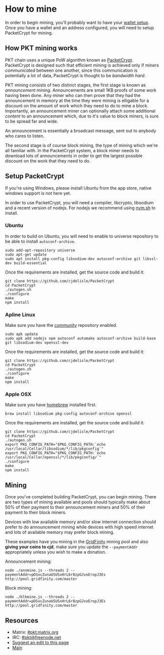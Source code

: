 # How to mine

In order to begin mining, you'll probably want to have your
[wallet setup](https://pkt.cash/wallet_setup). Once you have a wallet and an address
configured, you will need to setup PacketCrypt for mining.

## How PKT mining works

PKT chain uses a unique PoW algorithm known as
[PacketCrypt](https://github.com/cjdelisle/PacketCrypt). PacketCrypt is designed
such that efficient mining is achieved only if miners *communicated* between one
another, since this communication is potentially a lot of data, PacketCrypt is
thought to be *bandwidth hard*.

PKT mining consists of two distinct stages, the first stage is known as
*announcement mining*. Announcements are small 1KB proofs of some work having been
done. Any miner who can then prove that they had the announcement in memory at the
time they were mining is elligable for a discount on the amount of work which they
need to do to mine a block. Importantly, an announcement miner can optionally
attach some additional *content* to an announcement which, due to it's value to
block miners, is sure to be spread far and wide.

An announcement is essentially a broadcast message, sent out to anybody who cares
to listen.

The second stage is of course block mining, the type of mining which we're all
familiar with. In the PacketCrypt system, a block miner needs to download lots of
announcements in order to get the largest possible discount on the work that they
need to do.

## Setup PacketCrypt

If you're using Windows, please install Ubuntu from the app store, native
windows support is not here yet.

In order to use PacketCrypt, you will need a compiler, libcrypto, libsodium
and a recent version of nodejs. For nodejs we recommend using [nvm.sh](http://nvm.sh)
to install.

### Ubuntu

In order to build on Ubuntu, you will need to enable to universe repository
to be able to install `autoconf-archive`.

```
sudo add-apt-repository universe
sudo apt-get update
sudo apt install pkg-config libsodium-dev autoconf-archive git libssl-dev build-essential
```

Once the requirements are installed, get the source code and build it:

```
git clone https://github.com/cjdelisle/PacketCrypt
cd PacketCrypt
./autogen.sh
./configure
make
npm install
```

### Apline Linux

Make sure you have the
[community](https://wiki.alpinelinux.org/wiki/Enable_Community_Repository)
repository enabled.

```
sudo apk update
sudo apk add nodejs npm autoconf automake autoconf-archive build-base git libsodium-dev openssl-dev
```

Once the requirements are installed, get the source code and build it:

```
git clone https://github.com/cjdelisle/PacketCrypt
cd PacketCrypt
./autogen.sh
./configure
make
npm install
```

### Apple OSX

Make sure you have [homebrew](https://brew.sh) installed first.

```
brew install libsodium pkg-config autoconf-archive openssl
```

Once the requirements are installed, get the source code and build it:

```
git clone https://github.com/cjdelisle/PacketCrypt
cd PacketCrypt
./autogen.sh
export PKG_CONFIG_PATH="$PKG_CONFIG_PATH:`echo /usr/local/Cellar/libsodium/*/lib/pkgconfig`"
export PKG_CONFIG_PATH="$PKG_CONFIG_PATH:`echo /usr/local/Cellar/openssl/*/lib/pkgconfig/`"
./configure
make
npm install
```

## Mining

Once you've completed building PacketCrypt, you can begin mining. There are two
types of mining available and pools should typically make about 50% of their payment
to their announcement miners and 50% of their payment to their block miners.

Devices with low available memory and/or slow internet connection should prefer to
do announcement mining while devices with high speed internet and lots of available
memory may prefer block mining.

These examples have you mining in the [GridFinity](https://gridfinity.com) mining pool
and also **giving your coins to cjd**, make sure you update the `--paymentAddr`
appropriately unless you wish to make a donation.

Announcement mining:

```
node ./annmine.js --threads 2 --paymentAddr=pDSxcZunaUSUSxHrL6r8zpGJvoEropJ3Es http://pool.gridfinity.com/master
```

Block mining:

```
node ./blkmine.js --threads 2 --paymentAddr=pDSxcZunaUSUSxHrL6r8zpGJvoEropJ3Es http://pool.gridfinity.com/master
```

## Resources

* Matrix: [#pkt:matrix.org](https://riot.im/app/#/room/#pkt:m.trnsz.com)
* IRC: [#pkt@freenode.net](https://kiwiirc.com/nextclient/irc.freenode.net/pkt?nick=pktwow)
* [Suggest an edit to this page](https://github.com/pkt-cash/www.pkt.cash/edit/master/how_to_mine.md)
* [Main](https://pkt.cash/)
